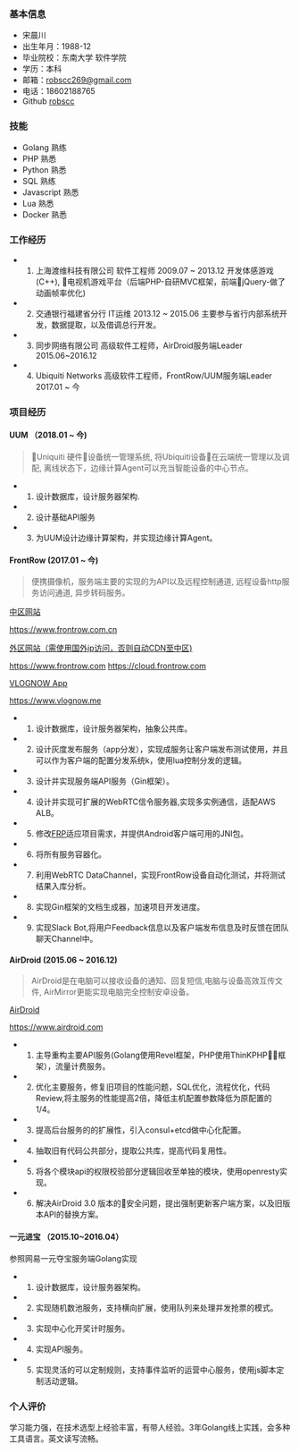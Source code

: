 ### 基本信息

* 宋晨川
* 出生年月：1988-12
* 毕业院校：东南大学 软件学院
* 学历：本科
* 邮箱：robscc269@gmail.com
* 电话：18602188765
* Github [robscc](https://github.com/robscc)

### 技能

- Golang 熟练
- PHP 熟悉
- Python 熟悉
- SQL 熟练
- Javascript 熟悉
- Lua 熟悉
- Docker 熟悉

### 工作经历

- 1. 上海渡维科技有限公司 软件工程师 2009.07 ~ 2013.12 开发体感游戏(C++), 电视机游戏平台（后端PHP-自研MVC框架，前端jQuery-做了动画帧率优化)
- 2. 交通银行福建省分行 IT运维 2013.12 ~ 2015.06 主要参与省行内部系统开发，数据提取，以及借调总行开发。
- 3. 同步网络有限公司 高级软件工程师，AirDroid服务端Leader 2015.06~2016.12
- 4. Ubiquiti Networks 高级软件工程师，FrontRow/UUM服务端Leader 2017.01 ~ 今

### 项目经历

#### UUM （2018.01 ~ 今)

> Uniquiti 硬件设备统一管理系统,
> 将Ubiquiti设备在云端统一管理以及调配,
> 离线状态下，边缘计算Agent可以充当智能设备的中心节点。

- 1. 设计数据库，设计服务器架构.
- 2. 设计基础API服务
- 3. 为UUM设计边缘计算架构，并实现边缘计算Agent。

#### FrontRow (2017.01 ~ 今)

> 便携摄像机，服务端主要的实现的为API以及远程控制通道,
> 远程设备http服务访问通道, 异步转码服务。

[中区网站](https://www.frontrow.com.cn)

https://www.frontrow.com.cn

[外区网站（需使用国外ip访问，否则自动CDN至中区)](https://www.frontrow.com)

https://www.frontrow.com
https://cloud.frontrow.com

[VLOGNOW App](https://www.vlognow.me)

https://www.vlognow.me

- 1. 设计数据库，设计服务器架构，抽象公共库。
- 2. 设计灰度发布服务（app分发），实现成服务让客户端发布测试使用，并且可以作为客户端的配置分发系统k，使用lua控制分发的逻辑。
- 3. 设计并实现服务端API服务（Gin框架）。
- 4. 设计并实现可扩展的WebRTC信令服务器,实现多实例通信，适配AWS ALB。
- 5. 修改[FRP](https://github.com/fatedier/frp)适应项目需求，并提供Android客户端可用的JNI包。
- 6. 将所有服务容器化。
- 7. 利用WebRTC DataChannel，实现FrontRow设备自动化测试，并将测试结果入库分析。
- 8. 实现Gin框架的文档生成器，加速项目开发进度。
- 9. 实现Slack Bot,将用户Feedback信息以及客户端发布信息及时反馈在团队聊天Channel中。

#### AirDroid (2015.06 ~ 2016.12)

> AirDroid是在电脑可以接收设备的通知、回复短信,电脑与设备高效互传文件,
> AirMirror更能实现电脑完全控制安卓设备。

[AirDroid](https://www.airdroid.com)

https://www.airdroid.com

- 1. 主导重构主要API服务(Golang使用Revel框架，PHP使用ThinKPHP框架），流量计费服务。
- 2. 优化主要服务，修复旧项目的性能问题，SQL优化，流程优化，代码Review,将主服务的性能提高2倍，降低主机配置参数降低为原配置的1/4。
- 3. 提高后台服务的的扩展性，引入consul+etcd做中心化配置。
- 4. 抽取旧有代码公共部分，提取公共库，提高代码复用性。
- 5. 将各个模块api的权限校验部分逻辑回收至单独的模块，使用openresty实现。
- 6. 解决AirDroid 3.0 版本的安全问题，提出强制更新客户端方案，以及旧版本API的替换方案。

#### 一元进宝 （2015.10~2016.04）

参照网易一元夺宝服务端Golang实现

- 1. 设计数据库，设计服务器架构。
- 2. 实现随机数池服务，支持横向扩展，使用队列来处理并发抢票的模式。
- 3. 实现中心化开奖计时服务。
- 4. 实现API服务。
- 5. 实现灵活的可以定制规则，支持事件监听的运营中心服务，使用js脚本定制活动逻辑。

### 个人评价

学习能力强，在技术选型上经验丰富，有带人经验。3年Golang线上实践，会多种工具语言。英文读写流畅。